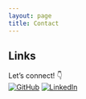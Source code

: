 ```yaml
---
layout: page
title: Contact
---
```


## Links

Let’s connect! 👇  
[![GitHub](https://img.shields.io/badge/GitHub-%2312100E.svg?logo=github&logoColor=white)](https://github.com/osnlz1694)
[![LinkedIn](https://img.shields.io/badge/LinkedIn-%230077B5.svg?logo=linkedin&logoColor=white)](https://linkedin.com/in/osnlz1694)
